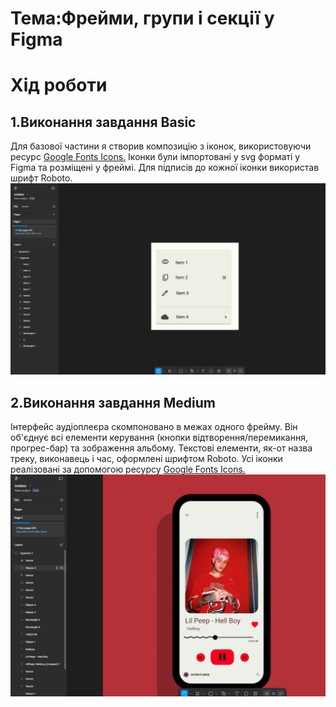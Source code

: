 # Тема:Фрейми, групи і секції у Figma

# Хід роботи

## 1.Виконання завдання Basic
 Для базової частини я створив композицію з іконок, використовуючи ресурс [Google Fonts Icons.](https://fonts.google.com/icons)
 Іконки були імпортовані у svg форматі у Figma та розміщені у фреймі. Для підписів до кожної іконки використав шрифт Roboto.
 ![](Img/1.jpg)

 ## 2.Виконання завдання Medium

 Інтерфейс аудіоплеєра скомпоновано в межах одного фрейму.
 Він об'єднує всі елементи керування (кнопки відтворення/перемикання, прогрес-бар) та зображення альбому.
 Текстові елементи, як-от назва треку, виконавець і час, оформлені шрифтом Roboto.
 Усі іконки реалізовані за допомогою ресурсу [Google Fonts Icons.](https://fonts.google.com/icons)
 ![](Img/2.jpg)
 




